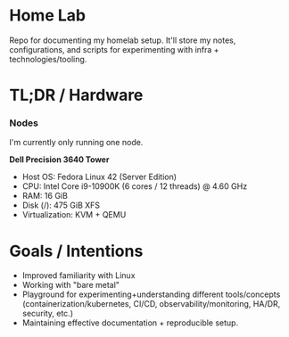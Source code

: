 # Home Lab
Repo for documenting my homelab setup. It'll store my notes, configurations, and scripts for experimenting with infra + technologies/tooling.

# TL;DR / Hardware
###  **Nodes**

I'm currently only running one node.

**Dell Precision 3640 Tower**
- Host OS: Fedora Linux 42 (Server Edition)
- CPU: Intel Core i9-10900K (6 cores / 12 threads) @ 4.60 GHz
- RAM: 16 GiB
- Disk (/): 475 GiB XFS
- Virtualization: KVM + QEMU 

# Goals / Intentions
- Improved familiarity with Linux
- Working with "bare metal"
- Playground for experimenting+understanding different tools/concepts (containerization/kubernetes, CI/CD, observability/monitoring, HA/DR, security, etc.)
- Maintaining effective documentation + reproducible setup.